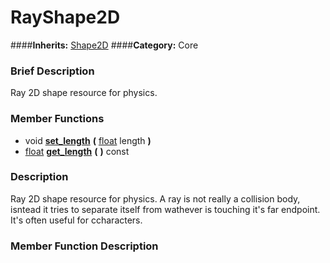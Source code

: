 #  RayShape2D  
####**Inherits:** [Shape2D](class_shape2d)
####**Category:** Core

###  Brief Description  
Ray 2D shape resource for physics.

###  Member Functions 
  * void  **[set&#95;length](#set_length)**  **(** [float](class_float) length  **)**
  * [float](class_float)  **[get&#95;length](#get_length)**  **(** **)** const

###  Description  
Ray 2D shape resource for physics. A ray is not really a collision body, isntead it tries to separate itself from wathever is touching it's far endpoint. It's often useful for ccharacters.

###  Member Function Description  
